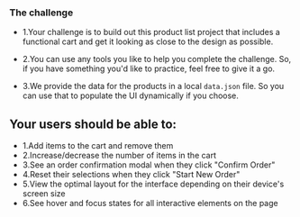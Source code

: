 ### The challenge

- 1.Your challenge is to build out this product list project that includes a functional cart and get it looking as close to the design as possible.

- 2.You can use any tools you like to help you complete the challenge. So, if you have something you'd like to practice, feel free to give it a go.


- 3.We provide the data for the products in a local `data.json` file. So you can use that to populate the UI dynamically if you choose.


## Your users should be able to: 

- 1.Add items to the cart and remove them
- 2.Increase/decrease the number of items in the cart
- 3.See an order confirmation modal when they click "Confirm Order"
- 4.Reset their selections when they click "Start New Order"
- 5.View the optimal layout for the interface depending on their device's screen size
- 6.See hover and focus states for all interactive elements on the page